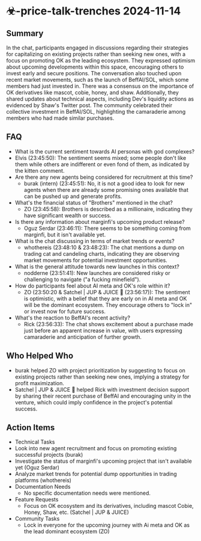 # ☣-price-talk-trenches 2024-11-14

## Summary
 In the chat, participants engaged in discussions regarding their strategies for capitalizing on existing projects rather than seeking new ones, with a focus on promoting OK as the leading ecosystem. They expressed optimism about upcoming developments within this space, encouraging others to invest early and secure positions. The conversation also touched upon recent market movements, such as the launch of BeffAI/SOL, which some members had just invested in. There was a consensus on the importance of OK derivatives like mascot, cobie, honey, and shaw. Additionally, they shared updates about technical aspects, including Dev's liquidity actions as evidenced by Shaw's Twitter post. The community celebrated their collective investment in BeffAI/SOL, highlighting the camaraderie among members who had made similar purchases.

## FAQ
 - What is the current sentiment towards AI personas with god complexes?
  - Elvis (23:45:50): The sentiment seems mixed; some people don't like them while others are indifferent or even fond of them, as indicated by the kitten comment.
- Are there any new agents being considered for recruitment at this time?
  - burak (intern) (23:45:51): No, it is not a good idea to look for new agents when there are already some promising ones available that can be pushed up and generate profits.
- What's the financial status of "Brothers" mentioned in the chat?
  - ZO (23:45:58): Brothers is described as a millionaire, indicating they have significant wealth or success.
- Is there any information about marginfi's upcoming product release?
  - Oguz Serdar (23:46:11): There seems to be something coming from marginfi, but it isn't available yet.
- What is the chat discussing in terms of market trends or events?
  - whothereis (23:48:10 & 23:48:23): The chat mentions a dump on trading cat and candeling charts, indicating they are observing market movements for potential investment opportunities.
- What is the general attitude towards new launches in this context?
  - nodderne (23:51:41): New launches are considered risky or challenging to navigate ("a fucking minefield").
- How do participants feel about AI meta and OK's role within it?
  - ZO (23:50:20 & Satchel | JUP & JUICE 🧃 (23:56:17)): The sentiment is optimistic, with a belief that they are early on in AI meta and OK will be the dominant ecosystem. They encourage others to "lock in" or invest now for future success.
- What's the reaction to BeffAI's recent activity?
  - Rick (23:56:33): The chat shows excitement about a purchase made just before an apparent increase in value, with users expressing camaraderie and anticipation of further growth.

## Who Helped Who
 - burak helped ZO with project prioritization by suggesting to focus on existing projects rather than seeking new ones, implying a strategy for profit maximization.
- Satchel | JUP & JUICE 🧃 helped Rick with investment decision support by sharing their recent purchase of BeffAI and encouraging unity in the venture, which could imply confidence in the project's potential success.

## Action Items
 - Technical Tasks
  - Look into new agent recruitment and focus on promoting existing successful projects (burak)
  - Investigate the status of marginfi's upcoming project that isn't available yet (Oguz Serdar)
  - Analyze market trends for potential dump opportunities in trading platforms (whothereis)
- Documentation Needs
  - No specific documentation needs were mentioned.
- Feature Requests
  - Focus on OK ecosystem and its derivatives, including mascot Cobie, Honey, Shaw, etc. (Satchel | JUP & JUICE)
- Community Tasks
  - Lock in everyone for the upcoming journey with Ai meta and OK as the lead dominant ecosystem (ZO)

